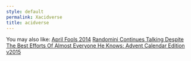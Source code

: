 ```yaml
---
style: default
permalink: Xacidverse
title: acidverse
---
```

You may also like:
[April Fools 2014](http://scp-wiki.net/april-fools-2014)
[Randomini Continues Talking Despite The Best Efforts Of Almost Everyone He Knows: Advent Calendar Edition v2015](http://scp-wiki.net/advent-calendar-2015)